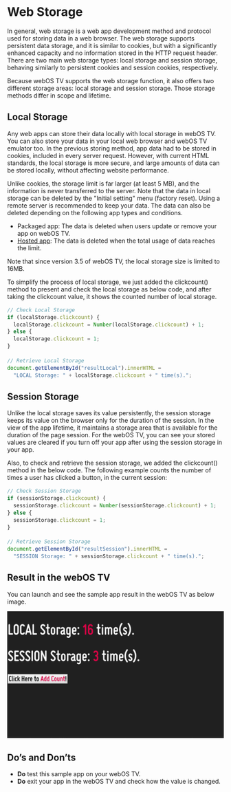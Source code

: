 # Web Storage

In general, web storage is a web app development method and protocol used for storing data in a web browser. The web
storage supports persistent data storage, and it is similar to cookies, but with a significantly enhanced capacity and
no information stored in the HTTP request header. There are two main web storage types: local storage and session
storage, behaving similarly to persistent cookies and session cookies, respectively.

Because webOS TV supports the web storage function, it also offers two different storage areas: local storage and
session storage. Those storage methods differ in scope and lifetime.

## Local Storage

Any web apps can store their data locally with local storage in webOS TV. You can also store your data in your local web
browser and webOS TV emulator too. In the previous storing method, app data had to be stored in cookies, included in
every server request. However, with current HTML standards, the local storage is more secure, and large amounts of data
can be stored locally, without affecting website performance.

Unlike cookies, the storage limit is far larger (at least 5 MB), and the information is never transferred to the server.
Note that the data in local storage can be deleted by the "Initial setting" menu (factory reset). Using a remote server
is recommended to keep your data. The data can also be deleted depending on the following app types and conditions.

- Packaged app: The data is deleted when users update or remove your app on webOS TV.
- [Hosted app](https://webostv.developer.lge.com/develop/getting-started/web-app-types#hosted-web-app): The data is deleted when the total usage of data reaches the limit.

Note that since version 3.5 of webOS TV, the local storage size is limited to 16MB.

To simplify the process of local storage, we just added the clickcount() method to present and check the local storage
as below code, and after taking the clickcount value, it shows the counted number of local storage.

```javascript
// Check Local Storage
if (localStorage.clickcount) {
  localStorage.clickcount = Number(localStorage.clickcount) + 1;
} else {
  localStorage.clickcount = 1;
}

// Retrieve Local Storage
document.getElementById("resultLocal").innerHTML =
  "LOCAL Storage: " + localStorage.clickcount + " time(s).";
```

## Session Storage

Unlike the local storage saves its value persistently, the session storage keeps its value on the browser only for the
duration of the session. In the view of the app lifetime, it maintains a storage area that is available for the duration
of the page session. For the webOS TV, you can see your stored values are cleared if you turn off your app after using
the session storage in your app.

Also, to check and retrieve the session storage, we added the clickcount() method in the below code. The following
example counts the number of times a user has clicked a button, in the current session:

```javascript
// Check Session Storage
if (sessionStorage.clickcount) {
  sessionStorage.clickcount = Number(sessionStorage.clickcount) + 1;
} else {
  sessionStorage.clickcount = 1;
}

// Retrieve Session Storage
document.getElementById("resultSession").innerHTML =
  "SESSION Storage: " + sessionStorage.clickcount + " time(s).";
```

## Result in the webOS TV

You can launch and see the sample app result in the webOS TV as below image.

![The result image of the sample app](screenshots/com.sample.webstorage.PNG)

## Do’s and Don’ts

- **Do** test this sample app on your webOS TV.
- **Do** exit your app in the webOS TV and check how the value is changed.
